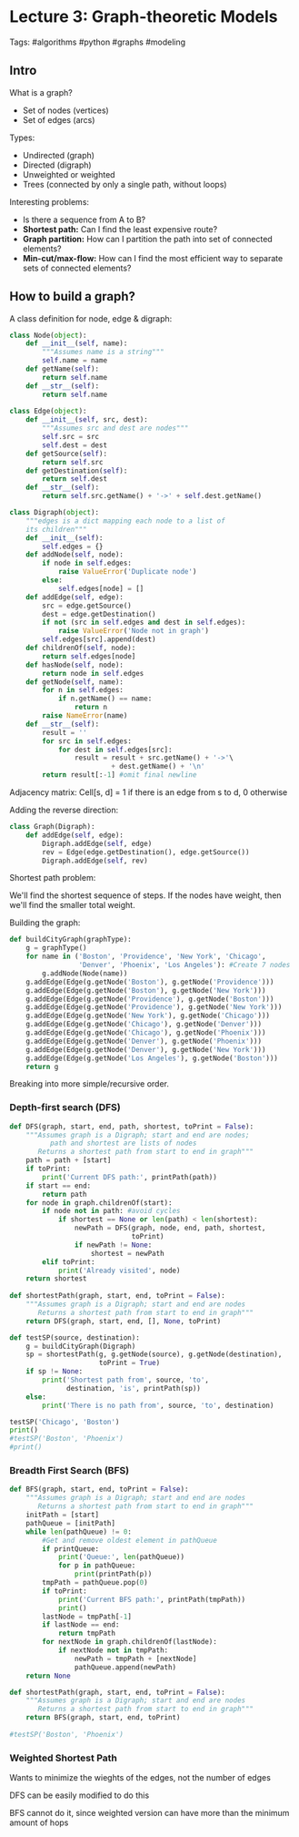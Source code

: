 # Lecture 3: Graph-theoretic Models

Tags: #algorithms #python #graphs #modeling

## Intro

What is a graph?

- Set of nodes (vertices)
- Set of edges (arcs)

Types:

- Undirected (graph)
- Directed (digraph)
- Unweighted or weighted
- Trees (connected by only a single path, without loops)

Interesting problems:

- Is there a sequence from A to B?
- **Shortest path:** Can I find the least expensive route?
- **Graph partition:** How can I partition the path into set of connected elements?
- **Min-cut/max-flow:** How can I find the most efficient way to separate sets of connected elements?

## How to build a graph?

A class definition for node, edge & digraph:

```python
class Node(object):
    def __init__(self, name):
        """Assumes name is a string"""
        self.name = name
    def getName(self):
        return self.name
    def __str__(self):
        return self.name
      
class Edge(object):
    def __init__(self, src, dest):
        """Assumes src and dest are nodes"""
        self.src = src
        self.dest = dest
    def getSource(self):
        return self.src
    def getDestination(self):
        return self.dest
    def __str__(self):
        return self.src.getName() + '->' + self.dest.getName()

class Digraph(object):
    """edges is a dict mapping each node to a list of
    its children"""
    def __init__(self):
        self.edges = {}
    def addNode(self, node):
        if node in self.edges:
            raise ValueError('Duplicate node')
        else:
            self.edges[node] = []
    def addEdge(self, edge):
        src = edge.getSource()
        dest = edge.getDestination()
        if not (src in self.edges and dest in self.edges):
            raise ValueError('Node not in graph')
        self.edges[src].append(dest)
    def childrenOf(self, node):
        return self.edges[node]
    def hasNode(self, node):
        return node in self.edges
    def getNode(self, name):
        for n in self.edges:
            if n.getName() == name:
                return n
        raise NameError(name)
    def __str__(self):
        result = ''
        for src in self.edges:
            for dest in self.edges[src]:
                result = result + src.getName() + '->'\
                         + dest.getName() + '\n'
        return result[:-1] #omit final newline
```

Adjacency matrix: Cell[s, d] = 1 if there is an edge from s to d, 0 otherwise

Adding the reverse direction:

```python
class Graph(Digraph):
    def addEdge(self, edge):
        Digraph.addEdge(self, edge)
        rev = Edge(edge.getDestination(), edge.getSource())
        Digraph.addEdge(self, rev)
```

Shortest path problem:

We'll find the shortest sequence of steps. If the nodes have weight, then we'll find the smaller total weight.

Building the graph:

```python
def buildCityGraph(graphType):
    g = graphType()
    for name in ('Boston', 'Providence', 'New York', 'Chicago',
                 'Denver', 'Phoenix', 'Los Angeles'): #Create 7 nodes
        g.addNode(Node(name))
    g.addEdge(Edge(g.getNode('Boston'), g.getNode('Providence')))
    g.addEdge(Edge(g.getNode('Boston'), g.getNode('New York')))
    g.addEdge(Edge(g.getNode('Providence'), g.getNode('Boston')))
    g.addEdge(Edge(g.getNode('Providence'), g.getNode('New York')))
    g.addEdge(Edge(g.getNode('New York'), g.getNode('Chicago')))
    g.addEdge(Edge(g.getNode('Chicago'), g.getNode('Denver')))
    g.addEdge(Edge(g.getNode('Chicago'), g.getNode('Phoenix')))
    g.addEdge(Edge(g.getNode('Denver'), g.getNode('Phoenix')))
    g.addEdge(Edge(g.getNode('Denver'), g.getNode('New York')))
    g.addEdge(Edge(g.getNode('Los Angeles'), g.getNode('Boston')))
    return g
```

Breaking into more simple/recursive order.

### Depth-first search (DFS)

```python
def DFS(graph, start, end, path, shortest, toPrint = False):
    """Assumes graph is a Digraph; start and end are nodes;
          path and shortest are lists of nodes
       Returns a shortest path from start to end in graph"""
    path = path + [start]
    if toPrint:
        print('Current DFS path:', printPath(path))
    if start == end:
        return path
    for node in graph.childrenOf(start):
        if node not in path: #avoid cycles
            if shortest == None or len(path) < len(shortest):
                newPath = DFS(graph, node, end, path, shortest,
                              toPrint)
                if newPath != None:
                    shortest = newPath
        elif toPrint:
            print('Already visited', node)
    return shortest
  
def shortestPath(graph, start, end, toPrint = False):
    """Assumes graph is a Digraph; start and end are nodes
       Returns a shortest path from start to end in graph"""
    return DFS(graph, start, end, [], None, toPrint)

def testSP(source, destination):
    g = buildCityGraph(Digraph)
    sp = shortestPath(g, g.getNode(source), g.getNode(destination),
                      toPrint = True)
    if sp != None:
        print('Shortest path from', source, 'to',
              destination, 'is', printPath(sp))
    else:
        print('There is no path from', source, 'to', destination)

testSP('Chicago', 'Boston')
print()
#testSP('Boston', 'Phoenix')
#print()
```

### Breadth First Search (BFS)

```python
def BFS(graph, start, end, toPrint = False):
    """Assumes graph is a Digraph; start and end are nodes
       Returns a shortest path from start to end in graph"""
    initPath = [start]
    pathQueue = [initPath]
    while len(pathQueue) != 0:
        #Get and remove oldest element in pathQueue
        if printQueue:
            print('Queue:', len(pathQueue))
            for p in pathQueue:
                print(printPath(p))
        tmpPath = pathQueue.pop(0)
        if toPrint:
            print('Current BFS path:', printPath(tmpPath))
            print()
        lastNode = tmpPath[-1]
        if lastNode == end:
            return tmpPath
        for nextNode in graph.childrenOf(lastNode):
            if nextNode not in tmpPath:
                newPath = tmpPath + [nextNode]
                pathQueue.append(newPath)
    return None

def shortestPath(graph, start, end, toPrint = False):
    """Assumes graph is a Digraph; start and end are nodes
       Returns a shortest path from start to end in graph"""
    return BFS(graph, start, end, toPrint)
    
#testSP('Boston', 'Phoenix')
```

### Weighted Shortest Path

Wants to minimize the wieghts of the edges, not the number of edges

DFS can be easily modified to do this

BFS cannot do it, since weighted version can have more than the minimum amount of hops